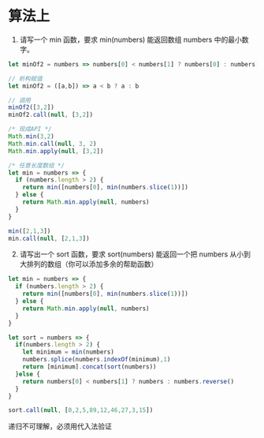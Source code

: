 # 算法上

1. 请写一个 min 函数，要求 min(numbers) 能返回数组 numbers 中的最小数字。
```javascript
let minOf2 = numbers => numbers[0] < numbers[1] ? numbers[0] : numbers[1]

// 析构赋值
let minOf2 = ([a,b]) => a < b ? a : b

// 调用
minOf2([3,2])
minOf2.call(null, [3,2])

/* 现成API */
Math.min(3,2)
Math.min.call(null, 3, 2)
Math.min.apply(null, [3,2])

/* 任意长度数组 */
let min = numbers => {
  if (numbers.length > 2) {
    return min([numbers[0], min(numbers.slice(1))])
  } else {
    return Math.min.apply(null, numbers)
  }
}

min([2,1,3])
min.call(null, [2,1,3])
```

2. 请写出一个 sort 函数，要求 sort(numbers) 能返回一个把 numbers 从小到大排列的数组（你可以添加多余的帮助函数）
```javascript
let min = numbers => {
  if (numbers.length > 2) {
    return min([numbers[0], min(numbers.slice(1))])
  } else {
    return Math.min.apply(null, numbers)
  }
}

let sort = numbers => { 
  if(numbers.length > 2) {
    let minimum = min(numbers)
    numbers.splice(numbers.indexOf(minimum),1)
    return [minimum].concat(sort(numbers))
  }else {
    return numbers[0] < numbers[1] ? numbers : numbers.reverse()
  }
}

sort.call(null, [0,2,5,89,12,46,27,3,15])
```


递归不可理解，必须用代入法验证






